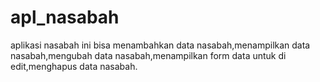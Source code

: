 # apl_nasabah
aplikasi nasabah ini bisa menambahkan data nasabah,menampilkan data nasabah,mengubah data nasabah,menampilkan form data untuk di edit,menghapus data nasabah.

